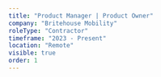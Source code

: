 ```yaml
---
title: "Product Manager | Product Owner"
company: "Britehouse Mobility"
roleType: "Contractor"
timeframe: "2023 - Present"
location: "Remote"
visible: true 
order: 1
---
```


